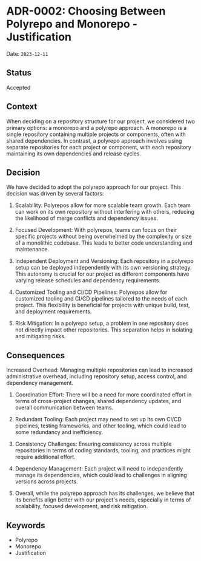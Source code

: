 # ADR-0002: Choosing Between Polyrepo and Monorepo - Justification

Date: `2023-12-11`

## Status

Accepted


## Context

When deciding on a repository structure for our project, we considered two primary options: a monorepo and a polyrepo approach.
A monorepo is a single repository containing multiple projects or components, often with shared dependencies.
In contrast, a polyrepo approach involves using separate repositories for each project or component, with each repository maintaining its own dependencies and release cycles.

## Decision

We have decided to adopt the polyrepo approach for our project. This decision was driven by several factors:

1. Scalability: Polyrepos allow for more scalable team growth. Each team can work on its own repository without interfering with others, reducing the likelihood of merge conflicts and dependency issues.

2. Focused Development: With polyrepos, teams can focus on their specific projects without being overwhelmed by the complexity or size of a monolithic codebase. This leads to better code understanding and maintenance.

3. Independent Deployment and Versioning: Each repository in a polyrepo setup can be deployed independently with its own versioning strategy. This autonomy is crucial for our project as different components have varying release schedules and dependency requirements.

4. Customized Tooling and CI/CD Pipelines: Polyrepos allow for customized tooling and CI/CD pipelines tailored to the needs of each project. This flexibility is beneficial for projects with unique build, test, and deployment requirements.

5. Risk Mitigation: In a polyrepo setup, a problem in one repository does not directly impact other repositories. This separation helps in isolating and mitigating risks.

## Consequences

Increased Overhead: Managing multiple repositories can lead to increased administrative overhead, including repository setup, access control, and dependency management.

1. Coordination Effort: There will be a need for more coordinated effort in terms of cross-project changes, shared dependency updates, and overall communication between teams.

2. Redundant Tooling: Each project may need to set up its own CI/CD pipelines, testing frameworks, and other tooling, which could lead to some redundancy and inefficiency.

3. Consistency Challenges: Ensuring consistency across multiple repositories in terms of coding standards, tooling, and practices might require additional effort.

4. Dependency Management: Each project will need to independently manage its dependencies, which could lead to challenges in aligning versions across projects.

5. Overall, while the polyrepo approach has its challenges, we believe that its benefits align better with our project's needs, especially in terms of scalability, focused development, and risk mitigation.

## Keywords

- Polyrepo
- Monorepo
- Justification